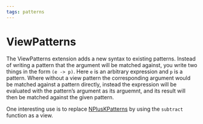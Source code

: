 ```yaml
---
tags: patterns
---
```


# ViewPatterns

The ViewPatterns extension adds a new syntax to existing patterns. Instead of
writing a pattern that the argument will be matched against, you write two
things in the form `(e -> p)`. Here `e` is an arbitrary expression and `p` is a
pattern. Where without a view pattern the corresponding argument would be
matched against a pattern directly, instead the expression will be evaluated
with the pattern’s argument as its arguemnt, and its result will then be matched
against the given pattern.

One interesting use is to replace [NPlusKPatterns]() by using the `subtract`
function as a view.
